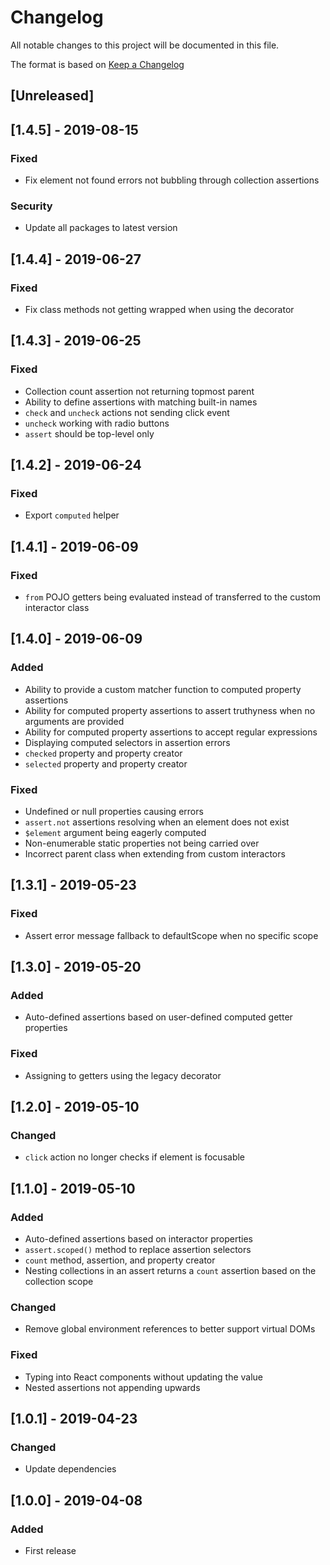# Changelog

All notable changes to this project will be documented in this file.

The format is based on [Keep a Changelog](http://keepachangelog.com/en/1.0.0/)

## [Unreleased]

## [1.4.5] - 2019-08-15

### Fixed

- Fix element not found errors not bubbling through collection assertions

### Security

- Update all packages to latest version

## [1.4.4] - 2019-06-27

### Fixed

- Fix class methods not getting wrapped when using the decorator

## [1.4.3] - 2019-06-25

### Fixed

- Collection count assertion not returning topmost parent
- Ability to define assertions with matching built-in names
- `check` and `uncheck` actions not sending click event
- `uncheck` working with radio buttons
- `assert` should be top-level only

## [1.4.2] - 2019-06-24

### Fixed

- Export `computed` helper

## [1.4.1] - 2019-06-09

### Fixed

- `from` POJO getters being evaluated instead of transferred to the custom
  interactor class

## [1.4.0] - 2019-06-09

### Added

- Ability to provide a custom matcher function to computed property assertions
- Ability for computed property assertions to assert truthyness when no
  arguments are provided
- Ability for computed property assertions to accept regular expressions
- Displaying computed selectors in assertion errors
- `checked` property and property creator
- `selected` property and property creator

### Fixed

- Undefined or null properties causing errors
- `assert.not` assertions resolving when an element does not exist
- `$element` argument being eagerly computed
- Non-enumerable static properties not being carried over
- Incorrect parent class when extending from custom interactors

## [1.3.1] - 2019-05-23

### Fixed

- Assert error message fallback to defaultScope when no specific scope

## [1.3.0] - 2019-05-20

### Added

- Auto-defined assertions based on user-defined computed getter properties

### Fixed

- Assigning to getters using the legacy decorator

## [1.2.0] - 2019-05-10

### Changed

- `click` action no longer checks if element is focusable

## [1.1.0] - 2019-05-10

### Added

- Auto-defined assertions based on interactor properties
- `assert.scoped()` method to replace assertion selectors
- `count` method, assertion, and property creator
- Nesting collections in an assert returns a `count` assertion based on the
  collection scope

### Changed

- Remove global environment references to better support virtual DOMs

### Fixed

- Typing into React components without updating the value
- Nested assertions not appending upwards

## [1.0.1] - 2019-04-23

### Changed

- Update dependencies

## [1.0.0] - 2019-04-08

### Added

- First release

